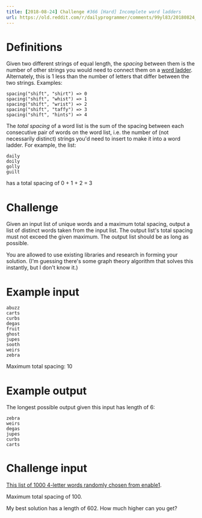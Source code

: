 ```yaml
---
title: [2018-08-24] Challenge #366 [Hard] Incomplete word ladders
url: https://old.reddit.com/r/dailyprogrammer/comments/99yl83/20180824_challenge_366_hard_incomplete_word/
---
```


# Definitions

Given two different strings of equal length, the *spacing* between them is the number of other strings you would need to connect them on a [word ladder](https://en.wikipedia.org/wiki/Word_ladder). Alternately, this is 1 less than the number of letters that differ between the two strings. Examples:

    spacing("shift", "shirt") => 0
    spacing("shift", "whist") => 1
    spacing("shift", "wrist") => 2
    spacing("shift", "taffy") => 3
    spacing("shift", "hints") => 4

The *total spacing* of a word list is the sum of the spacing between each consecutive pair of words on the word list, i.e. the number of (not necessarily distinct) strings you'd need to insert to make it into a word ladder. For example, the list:

    daily
    doily
    golly
    guilt

has a total spacing of 0 + 1 + 2 = 3

# Challenge

Given an input list of unique words and a maximum total spacing, output a list of distinct words taken from the input list. The output list's total spacing must not exceed the given maximum. The output list should be as long as possible.

You are allowed to use existing libraries and research in forming your solution. (I'm guessing there's some graph theory algorithm that solves this instantly, but I don't know it.)

# Example input

    abuzz
    carts
    curbs
    degas
    fruit
    ghost
    jupes
    sooth
    weirs
    zebra

Maximum total spacing: 10

# Example output

The longest possible output given this input has length of 6:

    zebra
    weirs
    degas
    jupes
    curbs
    carts

# Challenge input

[This list of 1000 4-letter words randomly chosen from enable1](https://gist.githubusercontent.com/cosmologicon/0a4448e8fdb79ee620a68ed131eac58e/raw/a8831d08019f73e7d5a52042e2c4afe6fea70011/363-hard-words.txt).

Maximum total spacing of 100.

My best solution has a length of 602. How much higher can you get?